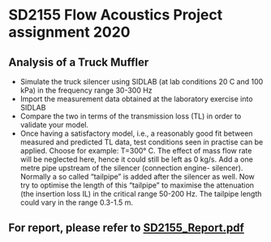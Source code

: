 # SD2155 Flow Acoustics Project assignment 2020
## Analysis of a Truck Muffler

* Simulate the truck silencer using SIDLAB (at lab conditions 20 C and 100 kPa) in the frequency range 30-300 Hz
* Import the measurement data obtained at the laboratory exercise into SIDLAB
* Compare the two in terms of the transmission loss (TL) in order to validate your model.
* Once having a satisfactory model, i.e., a reasonably good fit between measured and predicted TL data, test conditions seen in practise can be applied. Choose for example:
T=300° C. The effect of mass flow rate will be neglected here, hence it could still be left as 0 kg/s. Add a one metre pipe upstream of the silencer (connection engine- 
silencer). Normally a so called “tailpipe” is added after the silencer as well. Now try to optimise the length of this “tailpipe” to maximise the attenuation (the insertion loss IL)
in the critical range 50-200 Hz. The tailpipe length could vary in the range 0.3-1.5 m.

## For report, please refer to [SD2155_Report.pdf][1]


[1]: https://github.com/wyhsjtu/Flow_Acoustics/blob/main/SD2155_Report.pdf
